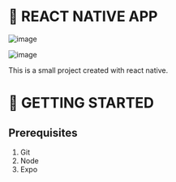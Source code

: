 # 🛑 REACT NATIVE APP

![image](https://user-images.githubusercontent.com/80323415/212573411-b6437de6-2086-47eb-b290-d69938a6d9b1.png)

![image](https://user-images.githubusercontent.com/80323415/212573417-1ca7ba1c-e2ae-43e2-ae89-c8b88089da06.png)


This is a small project created with react native. 


# 🛑 GETTING STARTED

## Prerequisites
1) Git
2) Node
3) Expo

